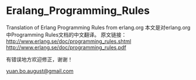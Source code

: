 Eralang_Programming_Rules
=========================

Translation of Erlang Programming Rules from erlang.org
本文是对erlang.org中Programming Rules文档的中文翻译。
原文链接：http://www.erlang.se/doc/programming_rules.shtml
	      http://www.erlang.se/doc/programming_rules.pdf

有错误地方欢迎修正，谢谢！

yuan.bo.august@gmail.com
